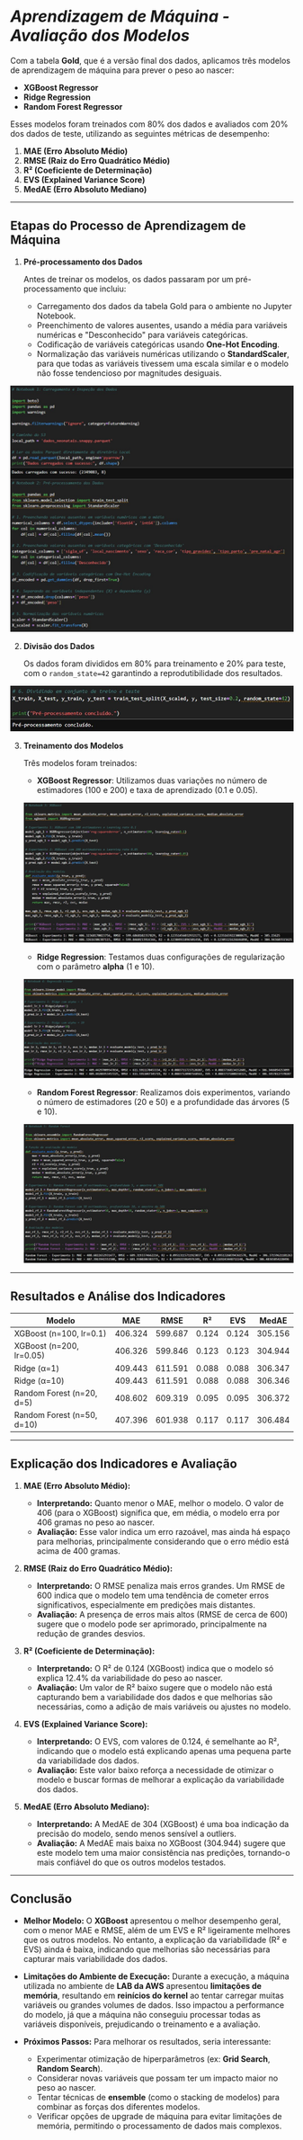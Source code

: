 # *Aprendizagem de Máquina - Avaliação dos Modelos*

Com a tabela **Gold**, que é a versão final dos dados, aplicamos três modelos de aprendizagem de máquina para prever o peso ao nascer:

- **XGBoost Regressor**
- **Ridge Regression**
- **Random Forest Regressor**

Esses modelos foram treinados com 80% dos dados e avaliados com 20% dos dados de teste, utilizando as seguintes métricas de desempenho:

1. **MAE (Erro Absoluto Médio)**
2. **RMSE (Raiz do Erro Quadrático Médio)**
3. **R² (Coeficiente de Determinação)**
4. **EVS (Explained Variance Score)**
5. **MedAE (Erro Absoluto Mediano)**

---

## Etapas do Processo de Aprendizagem de Máquina

1. **Pré-processamento dos Dados**
   
   Antes de treinar os modelos, os dados passaram por um pré-processamento que incluiu:
   - Carregamento dos dados da tabela Gold para o ambiente no Jupyter Notebook.
   - Preenchimento de valores ausentes, usando a média para variáveis numéricas e "Desconhecido" para variáveis categóricas.
   - Codificação de variáveis categóricas usando **One-Hot Encoding**.
   - Normalização das variáveis numéricas utilizando o **StandardScaler**, para que todas as variáveis tivessem uma escala similar e o modelo não fosse tendencioso por magnitudes desiguais.

![Pré-processamento](../pre_pros_dados.jpg)

2. **Divisão dos Dados**
   
   Os dados foram divididos em 80% para treinamento e 20% para teste, com o `random_state=42` garantindo a reprodutibilidade dos resultados.

![Divisão](../div_dados.jpg)

3. **Treinamento dos Modelos**
   
   Três modelos foram treinados:
   - **XGBoost Regressor**: Utilizamos duas variações no número de estimadores (100 e 200) e taxa de aprendizado (0.1 e 0.05).
   
   ![XGBoost](../xg_boost.jpg)

   - **Ridge Regression**: Testamos duas configurações de regularização com o parâmetro **alpha** (1 e 10).

   ![Ridge Regression](../ridge_regression.jpg)

   - **Random Forest Regressor**: Realizamos dois experimentos, variando o número de estimadores (20 e 50) e a profundidade das árvores (5 e 10).

   ![Random Forest](../randomforest.jpg)

 

---

## Resultados e Análise dos Indicadores

| **Modelo**                             | **MAE**    | **RMSE**   | **R²**     | **EVS**    | **MedAE**  |
|----------------------------------------|------------|------------|------------|------------|------------|
| XGBoost (n=100, lr=0.1)               | 406.324    | 599.687    | 0.124      | 0.124      | 305.156    |
| XGBoost (n=200, lr=0.05)              | 406.326    | 599.846    | 0.123      | 0.123      | 304.944    |
| Ridge (α=1)                           | 409.443    | 611.591    | 0.088      | 0.088      | 306.347    |
| Ridge (α=10)                          | 409.443    | 611.591    | 0.088      | 0.088      | 306.346    |
| Random Forest (n=20, d=5)             | 408.602    | 609.319    | 0.095      | 0.095      | 306.372    |
| Random Forest (n=50, d=10)            | 407.396    | 601.938    | 0.117      | 0.117      | 306.484    |



---

## Explicação dos Indicadores e Avaliação

1. **MAE (Erro Absoluto Médio):**
   - **Interpretando:** Quanto menor o MAE, melhor o modelo. O valor de 406 (para o XGBoost) significa que, em média, o modelo erra por 406 gramas no peso ao nascer.
   - **Avaliação:** Esse valor indica um erro razoável, mas ainda há espaço para melhorias, principalmente considerando que o erro médio está acima de 400 gramas.

2. **RMSE (Raiz do Erro Quadrático Médio):**
   - **Interpretando:** O RMSE penaliza mais erros grandes. Um RMSE de 600 indica que o modelo tem uma tendência de cometer erros significativos, especialmente em predições mais distantes.
   - **Avaliação:** A presença de erros mais altos (RMSE de cerca de 600) sugere que o modelo pode ser aprimorado, principalmente na redução de grandes desvios.

3. **R² (Coeficiente de Determinação):**
   - **Interpretando:** O R² de 0.124 (XGBoost) indica que o modelo só explica 12.4% da variabilidade do peso ao nascer.
   - **Avaliação:** Um valor de R² baixo sugere que o modelo não está capturando bem a variabilidade dos dados e que melhorias são necessárias, como a adição de mais variáveis ou ajustes no modelo.

4. **EVS (Explained Variance Score):**
   - **Interpretando:** O EVS, com valores de 0.124, é semelhante ao R², indicando que o modelo está explicando apenas uma pequena parte da variabilidade dos dados.
   - **Avaliação:** Este valor baixo reforça a necessidade de otimizar o modelo e buscar formas de melhorar a explicação da variabilidade dos dados.

5. **MedAE (Erro Absoluto Mediano):**
   - **Interpretando:** A MedAE de 304 (XGBoost) é uma boa indicação da precisão do modelo, sendo menos sensível a outliers.
   - **Avaliação:** A MedAE mais baixa no XGBoost (304.944) sugere que este modelo tem uma maior consistência nas predições, tornando-o mais confiável do que os outros modelos testados.

---

## Conclusão

- **Melhor Modelo:** O **XGBoost** apresentou o melhor desempenho geral, com o menor MAE e RMSE, além de um EVS e R² ligeiramente melhores que os outros modelos. No entanto, a explicação da variabilidade (R² e EVS) ainda é baixa, indicando que melhorias são necessárias para capturar mais variabilidade dos dados.

- **Limitações do Ambiente de Execução:** Durante a execução, a máquina utilizada no ambiente de **LAB da AWS** apresentou **limitações de memória**, resultando em **reinícios do kernel** ao tentar carregar muitas variáveis ou grandes volumes de dados. Isso impactou a performance do modelo, já que a máquina não conseguiu processar todas as variáveis disponíveis, prejudicando o treinamento e a avaliação.

- **Próximos Passos:** Para melhorar os resultados, seria interessante:
  - Experimentar otimização de hiperparâmetros (ex: **Grid Search**, **Random Search**).
  - Considerar novas variáveis que possam ter um impacto maior no peso ao nascer.
  - Tentar técnicas de **ensemble** (como o stacking de modelos) para combinar as forças dos diferentes modelos.
  - Verificar opções de upgrade de máquina para evitar limitações de memória, permitindo o processamento de dados mais complexos.
